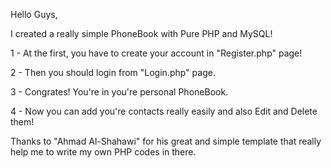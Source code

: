 Hello Guys,

I created a really simple PhoneBook with Pure PHP and MySQL!

1 - At the first, you have to create your account in "Register.php" page!

2 - Then you should login from "Login.php" page.

3 - Congrates! You're in you're personal PhoneBook.

4 - Now you can add you're contacts really easily and also Edit and Delete them!


Thanks to "Ahmad Al-Shahawi" for his great and simple template that really help me to write my own PHP codes in there.
